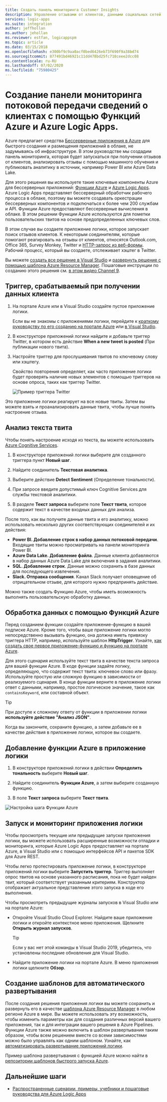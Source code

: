 ```yaml
---
title: Создать панель мониторинга Customer Insights
description: Управление отзывами от клиентов, данными социальных сетей и многим другим путем создания панели мониторинга клиента с помощью Azure Logic Apps и Функций Azure
services: logic-apps
ms.suite: integration
author: jeffhollan
ms.author: jehollan
ms.reviewer: estfan, logicappspm
ms.topic: article
ms.date: 03/15/2018
ms.openlocfilehash: e300bf9c9aa0acf0bed6426eb73f690f9a38bd74
ms.sourcegitcommit: 877491bd46921c11dd478bd25fc718ceee2dcc08
ms.contentlocale: ru-RU
ms.lasthandoff: 07/02/2020
ms.locfileid: "75980425"
---
```

# <a name="create-a-streaming-customer-insights-dashboard-with-azure-logic-apps-and-azure-functions"></a>Создание панели мониторинга потоковой передачи сведений о клиентах с помощью Функций Azure и Azure Logic Apps.

Azure предлагает средства [Бессерверные приложения в Azure](https://azure.microsoft.com/solutions/serverless/) для быстрого создания и размещения приложений в облаке, не задумываясь об инфраструктуре. В этом руководстве мы создадим панель мониторинга, которая будет запускаться при получении отзывов от клиентов, анализировать отзывы с помощью машинного обучения и публиковать аналитику в источник, например Power BI или Azure Data Lake.

Для этого решения вы используете такие ключевые компоненты Azure для бессерверных приложений: [Функции Azure](https://azure.microsoft.com/services/functions/) и [Azure Logic Apps](https://azure.microsoft.com/services/logic-apps/).
Azure Logic Apps представляет беcсерверный обработчик рабочего процесса в облаке, поэтому вы можете создавать оркестрации бессерверных компонентов и подключаться к более чем 200 службам и API. Функции Azure предоставляют беcсерверные вычисления в облаке. В этом решении Функции Azure используются для пометки пользовательских твитов на основе предопределенных ключевых слов.

В этом случае вы создаете приложение логики, которое запускает поиск отзывов клиентов. К некоторым соединителям, которые помогают реагировать на отзывы от клиентов, относятся Outlook.com, Office 365, Survey Monkey, Twitter и [HTTP-запрос из веб-формы](https://blogs.msdn.microsoft.com/logicapps/2017/01/30/calling-a-logic-app-from-an-html-form/). Рабочий процесс, который вы создаете, отслеживает хэштег в Twitter.

Вы можете [создать все решение в Visual Studio](../logic-apps/quickstart-create-logic-apps-with-visual-studio.md) и [развернуть решение с помощью шаблона Azure Resource Manager](../logic-apps/logic-apps-deploy-azure-resource-manager-templates.md). Пошаговые инструкции по созданию этого решения см. [в этом видео Channel 9](https://aka.ms/logicappsdemo). 

## <a name="trigger-on-customer-data"></a>Триггер, срабатываемый при получении данных клиента

1. На портале Azure или в Visual Studio создайте пустое приложение логики. 

   Если вы не знакомы с приложениями логики, перейдите к [краткому руководству по его созданию на портале Azure](../logic-apps/quickstart-create-first-logic-app-workflow.md) или [в Visual Studio](../logic-apps/quickstart-create-logic-apps-with-visual-studio.md).

2. В конструкторе приложений логики найдите и добавьте триггер Twitter, в котором есть действие **When a new tweet is posted** (При публикации нового твита).

3. Настройте триггер для прослушивания твитов по ключевому слову или хэштегу.

   Свойство повторения определяет, как часто приложение логики будет проверять наличие новых элементов с помощью триггеров на основе опроса, таких как триггер Twitter.

   ![Пример триггера Twitter][1]

Это приложение логики реагирует на все новые твиты. Затем вы можете взять и проанализировать данные твита, чтобы лучше понять настроение отзыва. 

## <a name="analyze-tweet-text"></a>Анализ текста твита

Чтобы понять настроение исходя из текста, вы можете использовать [Azure Cognitive Services](https://azure.microsoft.com/services/cognitive-services/).

1. В конструкторе приложений логики выберите для созданного триггера пункт **Новый шаг**.

2. Найдите соединитель **Текстовая аналитика**.

3. Выберите действие **Detect Sentiment** (Определение тональности).

4. При запросе введите допустимый ключ Cognitive Services для службы текстовой аналитики.

5. В разделе **Текст запроса** выберите поле **Текст твита**, которое содержит текст в качестве входных данных для анализа.

После того, как вы получите данные твита и его аналитику, можно использовать несколько других соответствующих соединителей и их действия:

* **Power BI. Добавление строк в набор данных потоковой передачи**. Входящие твиты можно просматривать на панели мониторинга Power BI.
* **Azure Data Lake. Добавление файла**. Данные клиента добавляются в набор данных Azure Data Lake для включения в задания аналитики.
* **SQL. Добавление строк**. Данные можно сохранить в базе данных для последующего извлечения.
* **Slack. Отправка сообщения**. Канал Slack получает оповещение об отрицательном отзыве, для которого нужно предпринять действие.

Можно также создать Функцию Azure, чтобы иметь возможность выполнять пользовательскую обработку данных. 

## <a name="process-data-with-azure-functions"></a>Обработка данных с помощью Функций Azure

Перед созданием функции создайте приложение-функцию в вашей подписке Azure. Кроме того, чтобы ваше приложение логики могло непосредственно вызывать функцию, она должна иметь привязку триггера HTTP, например, используйте шаблон **HttpTrigger**. Узнайте, [как создать свое первое приложение-функцию и функцию на портале Azure](../azure-functions/functions-create-first-azure-function-azure-portal.md).

Для этого сценария используйте текст твита в качестве текста запроса для вашей функции Azure. В коде функции задайте логику, определяющую, что содержит текст твита: ключевое слово или фразу. Используйте простую или сложную функцию в зависимости от реализуемого сценария.
В конце функции верните в приложение логики ответ с данными, например, простое логическое значение, такое как `containsKeyword`, или cоставной объект.

> [!TIP]
> При доступе к сложному ответу от функции в приложении логики **используйте действие "Анализ JSON"**.

Когда вы закончите, сохраните функцию, а затем добавьте ее в качестве действия в приложение логики, которое вы создаете.

## <a name="add-azure-function-to-logic-app"></a>Добавление функции Azure в приложение логики

1. В конструкторе приложений логики в действии **Определить тональность** выберите **Новый шаг**.

2. Найдите соединитель **Функции Azure**, а затем выберите созданную функцию.

3. В поле **Текст запроса** выберите **Текст твита**.

![Настройка шага Функции Azure][2]

## <a name="run-and-monitor-your-logic-app"></a>Запуск и мониторинг приложения логики

Чтобы просмотреть текущие или предыдущие запуски приложения логики, вы можете использовать расширенные возможности отладки и мониторинга, которые Azure Logic Apps предоставляет на портале Azure, в Visual Studio или с помощью интерфейсов API и пакетов SDK для Azure REST.

Чтобы легко протестировать приложение логики, в конструкторе приложений логики выберите **Запустить триггер**. Триггер выполняет опрос твитов на основе указанного расписания, пока не будет найден твит, который соответствует указанным критериям. Конструктор отображает актуальное представление этого запуска в ходе его выполнения.

Чтобы просмотреть предыдущие журналы запусков в Visual Studio или на портале Azure: 

* Откройте Visual Studio Cloud Explorer. Найдите ваше приложение логики и откройте контекстное меню приложения. Щелкните **Открыть журнал запусков**.

  > [!TIP]
  > Если у вас нет этой команды в Visual Studio 2019, убедитесь, что установлены последние обновления для Visual Studio.

* Найдите приложение логики на портале Azure. В меню приложения логики щелкните **Обзор**. 

## <a name="create-automated-deployment-templates"></a>Создание шаблонов для автоматического развертывания

После создания решения приложения логики вы можете сохранить и развернуть его в качестве [шаблона Azure Resource Manager](../azure-resource-manager/templates/overview.md) в любом регионе Azure в мире. Вы можете использовать эту возможность, чтобы изменить параметры как для создания различных версий вашего приложения, так и для интеграции вашего решения в Azure Pipelines. Функции Azure также можно включить в шаблон развертывания таким образом, чтобы всем решением вместе со всеми зависимостями можно было управлять как одним шаблоном. Узнайте, как [автоматизировать развертывание приложений логики](logic-apps-azure-resource-manager-templates-overview.md).

Пример шаблона развертывания с функцией Azure можно найти в [репозитории шаблонов быстрого запуска Azure](https://github.com/Azure/azure-quickstart-templates/tree/master/101-function-app-create-dynamic).

## <a name="next-steps"></a>Дальнейшие шаги

* [Распространенные сценарии, примеры, учебники и пошаговые руководства для Azure Logic Apps](logic-apps-examples-and-scenarios.md)

<!-- Image References -->
[1]: ./media/logic-apps-scenario-social-serverless/twitter.png
[2]: ./media/logic-apps-scenario-social-serverless/function.png
